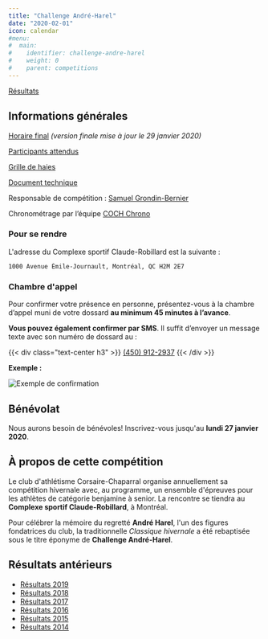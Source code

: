```yaml
---
title: "Challenge André-Harel"
date: "2020-02-01"
icon: calendar
#menu:
#  main:
#    identifier: challenge-andre-harel
#    weight: 0
#    parent: competitions
---
```


<a href="https://avs-sport.com/comp_main.php?comp=452" target="_blank" class="btn btn-primary">Résultats</a>

## Informations générales

[Horaire final](https://assets.corsaire-chaparral.org/competitions/2020/challenge-andre-harel-2020-horaire-final.pdf) _(version finale mise à jour le 29 janvier 2020)_

[Participants attendus](http://athletisme-quebec.ca/medias/performances-challenge-andreharel.pdf)

[Grille de haies](https://assets.corsaire-chaparral.org/competitions/2020/challenge-andre-harel-grille-haies.pdf)

[Document technique](https://campagnes.corsaire-chaparral.org/asset/466:challenge-andre-harel-document-technique-2020)

Responsable de compétition : [Samuel Grondin-Bernier](mailto:grondin750@hotmail.com)

Chronométrage par l’équipe [COCH Chrono](mailto:chronometrage@corsaire-chaparral.org)

### Pour se rendre

L'adresse du Complexe sportif Claude-Robillard est la suivante :

```
1000 Avenue Émile-Journault, Montréal, QC H2M 2E7
```

### Chambre d'appel

Pour confirmer votre présence en personne, présentez-vous à la chambre d’appel muni de votre dossard **au minimum 45 minutes à l’avance**.


**Vous pouvez également confirmer par SMS**. Il suffit d’envoyer un message texte avec son numéro de dossard au :

{{< div class="text-center h3" >}}
[(450) 912-2937](tel:+14509122937)
{{< /div >}}

**Exemple :**

![Exemple de confirmation](https://campagnes.corsaire-chaparral.org/media/images/c7d2d31b1c5e98445ed4cfa26b4caef0.png)

## Bénévolat

Nous aurons besoin de bénévoles! Inscrivez-vous jusqu'au **lundi 27 janvier 2020**.

<!--
<a class="btn btn-primary btn-large" href="https://campagnes.corsaire-chaparral.org/benevolat-challenge-andre-harel-2020">Bénévolat</a>
-->

## À propos de cette compétition

Le club d'athlétisme Corsaire-Chaparral organise annuellement sa compétition hivernale avec, au programme, un ensemble d'épreuves pour les athlètes de catégorie benjamine à senior. La rencontre se tiendra au **Complexe sportif Claude-Robillard**, à Montréal.

Pour célébrer la mémoire du regretté **André Harel**, l'un des figures fondatrices du club, la traditionnelle _Classique hivernale_ a été rebaptisée sous le titre éponyme de **Challenge André-Harel**.

## Résultats antérieurs

* [Résultats 2019](/resultats/2019/challenge-andre-harel/)
* [Résultats 2018](/resultats/2018/challenge-andre-harel/)
* [Résultats 2017](/resultats/2017/classique-hivernale-coch-2017/)
* [Résultats 2016](/resultats/2016/classique-hivernale-coch-2016/)
* [Résultats 2015](/resultats/2015/classique-hivernale-coch-2015/)
* [Résultats 2014](/resultats/2014/classique-hivernale-coch-2014/)
